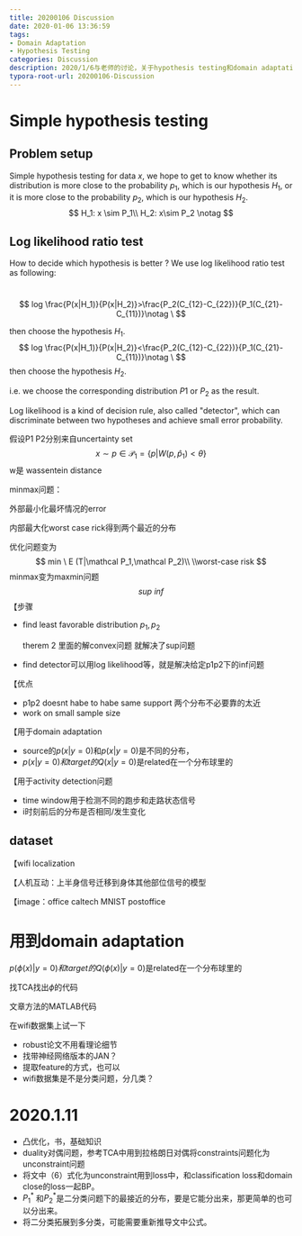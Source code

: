 ```yaml
---
title: 20200106 Discussion
date: 2020-01-06 13:36:59
tags:
- Domain Adaptation
- Hypothesis Testing
categories: Discussion
description: 2020/1/6与老师的讨论，关于hypothesis testing和domain adaptation。
typora-root-url: 20200106-Discussion
---
```


<!-- more --> 

# Simple hypothesis testing

## Problem setup

Simple hypothesis testing for data $x$, we hope to get to know whether its distribution is more close to the probability $p_1$, which is our hypothesis $H_1$, or it is more close to the probability $p_2$, which is our hypothesis $H_2$.
$$
H_1: x \sim P_1\\
H_2: x\sim P_2
\notag
$$

## Log likelihood ratio test

How to decide which hypothesis is better ? We use log likelihood ratio test as following:          

​                                                                                                                                                
$$
log \frac{P(x|H_1)}{P(x|H_2)}>\frac{P_2(C_{12}-C_{22})}{P_1(C_{21}-C_{11})}\notag \
$$

then choose the hypothesis $H_1.$
$$
log \frac{P(x|H_1)}{P(x|H_2)}<\frac{P_2(C_{12}-C_{22})}{P_1(C_{21}-C_{11})}\notag \
$$
then choose the hypothesis $H_2$.

i.e. we choose the corresponding distribution $P1$ or $P_2$ as the result.

Log likelihood is a kind of decision rule, also called "detector", which can discriminate between two hypotheses and achieve small error probability.

假设P1 P2分别来自uncertainty set
$$
x \sim p\in\mathcal P_1=\{p|W(p,\hat p_1)<\theta\}
$$
w是 wassentein distance

minmax问题：

外部最小化最坏情况的error

内部最大化worst case rick得到两个最近的分布

  

优化问题变为
$$
min \  E (T|\mathcal P_1,\mathcal P_2)\\
\\worst-case risk
$$
minmax变为maxmin问题
$$
sup \ inf
$$
【步骤

- find least favorable distribution $p_1,p_2$

  therem 2 里面的解convex问题 就解决了sup问题

- find detector可以用log likelihood等，就是解决给定p1p2下的inf问题

【优点

- p1p2 doesnt habe to habe same support 两个分布不必要靠的太近
- work on small sample size

【用于domain adaptation

- source的$p(x|y=0)$和$p(x|y=0)$是不同的分布，
- $p(x|y=0)和target的Q(x|y=0)$是related在一个分布球里的

【用于activity detection问题

- time window用于检测不同的跑步和走路状态信号
- i时刻前后的分布是否相同/发生变化

## dataset

【wifi localization

【人机互动：上半身信号迁移到身体其他部位信号的模型

【image：office caltech MNIST postoffice

# 用到domain adaptation

$p(\phi(x)|y=0)和target的Q(\phi(x)|y=0)$是related在一个分布球里的

找TCA找出$\phi$的代码

文章方法的MATLAB代码

在wifi数据集上试一下

- robust论文不用看理论细节
- 找带神经网络版本的JAN？
- 提取feature的方式，也可以
- wifi数据集是不是分类问题，分几类？





# 2020.1.11

- 凸优化，书，基础知识
- duality对偶问题，参考TCA中用到拉格朗日对偶将constraints问题化为unconstraint问题
- 将文中（6）式化为unconstraint用到loss中，和classification loss和domain close的loss一起BP。
- $P_1^*$ 和$P_2^*$是二分类问题下的最接近的分布，要是它能分出来，那更简单的也可以分出来。
- 将二分类拓展到多分类，可能需要重新推导文中公式。